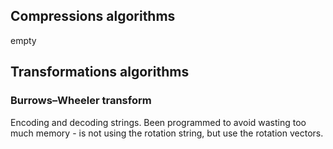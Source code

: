<h2>Compressions algorithms</h2>
empty
<h2>Transformations algorithms</h2>
<h3>Burrows–Wheeler transform</h3>
Encoding and decoding strings. Been programmed to avoid wasting too much memory - is not using the rotation string, but use the rotation vectors.
